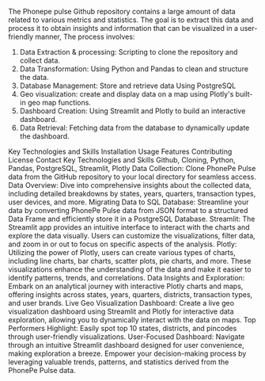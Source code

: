 

The Phonepe pulse Github repository contains a large amount of data related to various metrics and statistics. The goal is to extract this data and process it to obtain insights and information that can be visualized in a user-friendly manner, The process involves:
1.	Data Extraction & processing: Scripting to clone the repository and collect data.
2.	Data Transformation: Using Python and Pandas to clean and structure the data.
3.	Database Management: Store and retrieve data Using PostgreSQL 
4.	Geo visualization: create and display data on a map using Plotly's built-in geo map functions.
5.	Dashboard Creation: Using Streamlit and Plotly to build an interactive dashboard.
6.	Data Retrieval: Fetching data from the database to dynamically update the dashboard.

Key Technologies and Skills Installation Usage Features Contributing License Contact Key Technologies and Skills
Github, Cloning, Python, Pandas, PostgreSQL, Streamlit, Plotly
Data Collection: Clone PhonePe Pulse data from the GitHub repository to your local directory for seamless access.
Data Overview: Dive into comprehensive insights about the collected data, including detailed breakdowns by states, years, quarters, transaction types, user devices, and more.
Migrating Data to SQL Database: Streamline your data by converting PhonePe Pulse data from JSON format to a structured Data Frame and efficiently store it in a PostgreSQL Database.
Streamlit: The Streamlit app provides an intuitive interface to interact with the charts and explore the data visually. Users can customize the visualizations, filter data, and zoom in or out to focus on specific aspects of the analysis.
Plotly: Utilizing the power of Plotly, users can create various types of charts, including line charts, bar charts, scatter plots, pie charts, and more. These visualizations enhance the understanding of the data and make it easier to identify patterns, trends, and correlations.
Data Insights and Exploration: Embark on an analytical journey with interactive Plotly charts and maps, offering insights across states, years, quarters, districts, transaction types, and user brands.
Live Geo Visualization Dashboard: Create a live geo visualization dashboard using Streamlit and Plotly for interactive data exploration, allowing you to dynamically interact with the data on maps.
Top Performers Highlight: Easily spot top 10 states, districts, and pincodes through user-friendly visualizations.
User-Focused Dashboard: Navigate through an intuitive Streamlit dashboard designed for user convenience, making exploration a breeze.
 Empower your decision-making process by leveraging valuable trends, patterns, and statistics derived from the PhonePe Pulse data.


